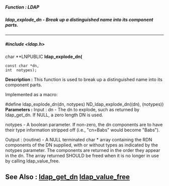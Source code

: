##### Function : LDAP
##### ldap_explode_dn - Break up a distinguished name into its component parts.
---
##### #include <ldap.h>
char **LNPUBLIC **ldap_explode_dn(**

	const char *dn,
	int  notypes);
**Description :**
This function is used to break up a distinguished name into its component parts.

Implemented as a macro:

#define ldap_explode_dn(dn, notypes) ND_ldap_explode_dn((dn), (notypes))
**Parameters :**
Input :
dn  -  The dn to explode, such as returned by ldap_get_dn.  If NULL, a zero length DN is used.

notypes  -  A boolean parameter.  If non-zero, the dn  components are to have their type information stripped off (i.e., "cn=Babs" would become "Babs").

Output :
(routine)  -  A NULL terminated char * array containing the RDN components of the DN supplied, with or without types as indicated by the notypes parameter. The components are returned in the order they appear in the dn.  The array returned SHOULD be freed when it is no longer in use by calling ldap_value_free.


**See Also :**
[ldap_get_dn](D:/md_files/ldap_get_dn.md)
[ldap_value_free](D:/md_files/ldap_value_free.md)
---
